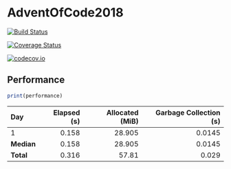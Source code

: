 # AdventOfCode2018

[![Build Status](https://travis-ci.org/ellisvalentiner/AdventOfCode2017.jl.svg?branch=master)](https://travis-ci.org/ellisvalentiner/AdventOfCode2018)

[![Coverage Status](https://coveralls.io/repos/ellisvalentiner/AdventOfCode2017.jl/badge.svg?branch=master&service=github)](https://coveralls.io/github/ellisvalentiner/AdventOfCode2018?branch=master)

[![codecov.io](http://codecov.io/github/ellisvalentiner/AdventOfCode2017.jl/coverage.svg?branch=master)](http://codecov.io/github/ellisvalentiner/AdventOfCode2018?branch=master)



## Performance

````julia
print(performance)
````


| Day        | Elapsed (s) | Allocated (MiB) | Garbage Collection (s) |
|:---------- | -----------:| ---------------:| ----------------------:|
| 1          |       0.158 |          28.905 |                 0.0145 |
| **Median** |       0.158 |          28.905 |                 0.0145 |
| **Total**  |       0.316 |           57.81 |                  0.029 |

